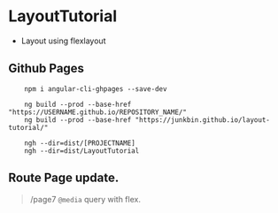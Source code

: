# LayoutTutorial
* Layout using flexlayout

## Github Pages

````
    npm i angular-cli-ghpages --save-dev
````

````
    ng build --prod --base-href "https://USERNAME.github.io/REPOSITORY_NAME/"
    ng build --prod --base-href "https://junkbin.github.io/layout-tutorial/"
````

````
    ngh --dir=dist/[PROJECTNAME]
    ngh --dir=dist/LayoutTutorial
````

## Route Page update. 
> /page7 `@media` query with flex. 